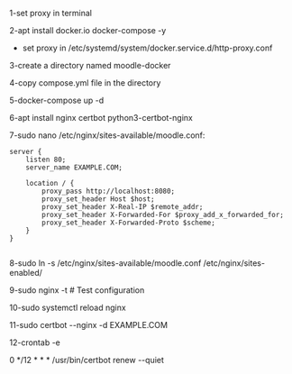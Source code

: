 1-set proxy in terminal

2-apt install docker.io docker-compose -y

 - set proxy in /etc/systemd/system/docker.service.d/http-proxy.conf
 
3-create a directory named moodle-docker

4-copy compose.yml file in the directory

5-docker-compose up -d

6-apt install nginx certbot python3-certbot-nginx

7-sudo nano /etc/nginx/sites-available/moodle.conf:

```
server {
    listen 80;
    server_name EXAMPLE.COM;

    location / {
        proxy_pass http://localhost:8080;
        proxy_set_header Host $host;
        proxy_set_header X-Real-IP $remote_addr;
        proxy_set_header X-Forwarded-For $proxy_add_x_forwarded_for;
        proxy_set_header X-Forwarded-Proto $scheme;
    }
}


```


8-sudo ln -s /etc/nginx/sites-available/moodle.conf /etc/nginx/sites-enabled/

9-sudo nginx -t  # Test configuration

10-sudo systemctl reload nginx

11-sudo certbot --nginx -d EXAMPLE.COM

12-crontab -e

0 */12 * * * /usr/bin/certbot renew --quiet



